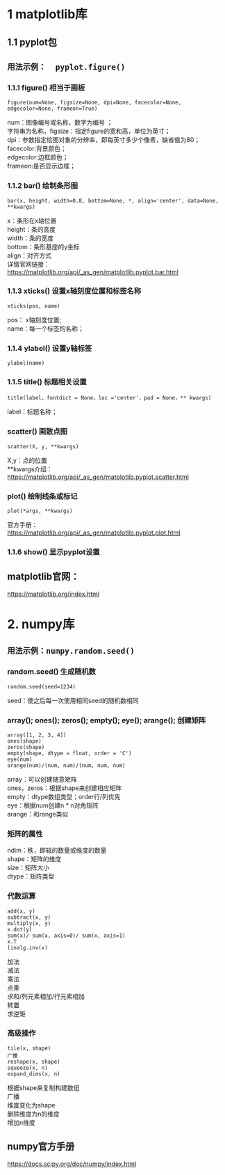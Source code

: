 # 1 matplotlib库
## 1.1 pyplot包
## `用法示例：  pyplot.figure()`
### 1.1.1 figure() 相当于画板
```
figure(num=None, figsize=None, dpi=None, facecolor=None, edgecolor=None, frameon=True)
```
num：图像编号或名称，数字为编号 ；<br>
字符串为名称，figsize：指定figure的宽和高，单位为英寸；<br>
dpi：参数指定绘图对象的分辨率，即每英寸多少个像素，缺省值为80；<br>
facecolor:背景颜色；<br>
edgecolor:边框颜色；<br>
frameon:是否显示边框；<br>
### 1.1.2 bar() 绘制条形图
```
bar(x, height, width=0.8, bottom=None, *, align='center', data=None, **kwargs)
```
x：条形在x轴位置<br>
height：条的高度<br>
width：条的宽度<br>
bottom：条形基座的y坐标<br>
align：对齐方式<br>
详情官网链接：<br>
https://matplotlib.org/api/_as_gen/matplotlib.pyplot.bar.html

### 1.1.3 xticks() 设置x轴刻度位置和标签名称
```
xticks(pos, name)
```
pos： x轴刻度位置;<br>
name：每一个标签的名称；<br>

### 1.1.4 ylabel() 设置y轴标签
```
ylabel(name)
```
### 1.1.5 title() 标题相关设置
```
title(label，fontdict = None，loc ='center'，pad = None，** kwargs)
```
label：标题名称；<br>

### scatter() 画散点图
```
scatter(X, y, **kwargs)
```
X,y：点的位置 <br>
**kwargs介绍：<br>
https://matplotlib.org/api/_as_gen/matplotlib.pyplot.scatter.html

### plot() 绘制线条或标记
```
plot(*args, **kwargs)
```
官方手册： <br>
https://matplotlib.org/api/_as_gen/matplotlib.pyplot.plot.html


### 1.1.6 show() 显示pyplot设置
## matplotlib官网：
https://matplotlib.org/index.html

# 2. numpy库
## `用法示例：numpy.random.seed()`
### random.seed() 生成随机数
```
random.seed(seed=1234)
```
seed：使之后每一次使用相同seed的随机数相同 <br>

### array(); ones(); zeros(); empty(); eye(); arange(); 创建矩阵
```
array([1, 2, 3, 4])
ones(shape)
zeros(shape)
empty(shape, dtype = float, order = 'C')
eye(num)
arange(num)/(num, num)/(num, num, num)
```
array：可以创建随意矩阵<br>
ones，zeros：根据shape来创建相应矩阵<br>
empty：dtype数组类型；order行/列优先<br>
eye：根据num创建n * n对角矩阵<br>
arange：和range类似

### 矩阵的属性
ndim：秩，即轴的数量或维度的数量 <br>
shape：矩阵的维度 <br>
size：矩阵大小 <br>
dtype：矩阵类型 <br>

### 代数运算
```
add(x, y)
subtract(x, y)
multiply(x, y)
x.dot(y)
sum(x)/ sum(x, axis=0)/ sum(x, axis=1)
x.T
linalg.inv(x)
```
加法 <br>
减法 <br>
乘法 <br>
点乘 <br>
求和/列元素相加/行元素相加 <br>
转置 <br>
求逆矩 <br>

### 高级操作
```
tile(x, shape)
广播
reshape(x, shape)
squeeze(x, n)
expand_dims(x, n)
```
根据shape来复制构建数组 <br>
广播 <br>
维度变化为shape <br>
删除维度为n的维度 <br>
增加n维度 <br>

## numpy官方手册
https://docs.scipy.org/doc/numpy/index.html  <br>

